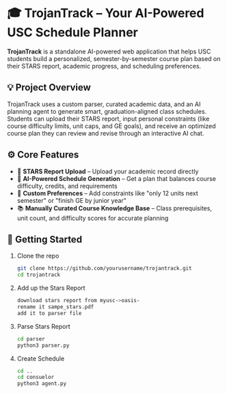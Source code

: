 # 🎓 TrojanTrack – Your AI-Powered USC Schedule Planner

**TrojanTrack** is a standalone AI-powered web application that helps USC students build a personalized, semester-by-semester course plan based on their STARS report, academic progress, and scheduling preferences.

## 💡 Project Overview

TrojanTrack uses a custom parser, curated academic data, and an AI planning agent to generate smart, graduation-aligned class schedules. Students can upload their STARS report, input personal constraints (like course difficulty limits, unit caps, and GE goals), and receive an optimized course plan they can review and revise through an interactive AI chat.

## ⚙️ Core Features

- 📄 **STARS Report Upload** – Upload your academic record directly
- 🧠 **AI-Powered Schedule Generation** – Get a plan that balances course difficulty, credits, and requirements
- 🎯 **Custom Preferences** – Add constraints like "only 12 units next semester" or "finish GE by junior year"
- 📚 **Manually Curated Course Knowledge Base** – Class prerequisites, unit count, and difficulty scores for accurate planning

## 🚀 Getting Started

1. Clone the repo
   ```bash
   git clone https://github.com/yourusername/trojantrack.git
   cd trojantrack

2. Add up the Stars Report
    ```bash
    download stars report from myusc->oasis-
    rename it sampe_stars.pdf
    add it to parser file
3. Parse Stars Report
    ```bash
    cd parser
    python3 parser.py
5. Create Schedule
    ```bash
    cd ..
    cd consuelor
    python3 agent.py
   


    
